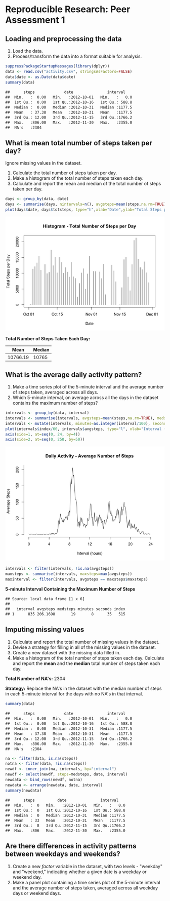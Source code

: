 # Reproducible Research: Peer Assessment 1


## Loading and preprocessing the data

1. Load the data.  
2. Process/transform the data into a format suitable for analysis.  


```r
suppressPackageStartupMessages(library(dplyr))
data <- read.csv("activity.csv", stringsAsFactors=FALSE)
data$date <- as.Date(data$date)
summary(data)
```

```
##      steps             date               interval     
##  Min.   :  0.00   Min.   :2012-10-01   Min.   :   0.0  
##  1st Qu.:  0.00   1st Qu.:2012-10-16   1st Qu.: 588.8  
##  Median :  0.00   Median :2012-10-31   Median :1177.5  
##  Mean   : 37.38   Mean   :2012-10-31   Mean   :1177.5  
##  3rd Qu.: 12.00   3rd Qu.:2012-11-15   3rd Qu.:1766.2  
##  Max.   :806.00   Max.   :2012-11-30   Max.   :2355.0  
##  NA's   :2304
```


## What is mean total number of steps taken per day?

Ignore missing values in the dataset.  
1. Calculate the total number of steps taken per day.  
2. Make a histogram of the total number of steps taken each day.  
3. Calculate and report the mean and median of the total number of steps taken per day.  


```r
days <- group_by(data, date)
days <- summarise(days, nintervals=n(), avgsteps=mean(steps,na.rm=TRUE), totsteps=nintervals*avgsteps)
plot(days$date, days$totsteps, type="h",xlab="Date",ylab="Total Steps per Day",main="Histogram - Total Number of Steps per Day")
```

![](PA1_template_files/figure-html/unnamed-chunk-2-1.png) 

__Total Number of Steps Taken Each Day:__  

   Mean   |   Median  
--------- | -----------  
10766.19 | 10765  


## What is the average daily activity pattern?

1. Make a time series plot of the 5-minute interval and the average number of steps taken, averaged across all days.
2. Which 5-minute interval, on average across all the days in the dataset contains the maximum number of steps?

```r
intervals <- group_by(data, interval)
intervals <- summarise(intervals, avgsteps=mean(steps,na.rm=TRUE), medsteps=median(steps,na.rm=TRUE))
intervals <- mutate(intervals, minutes=as.integer(interval/100), seconds=(interval - 100*minutes), index=60*minutes + seconds)
plot(intervals$index/60, intervals$avgsteps, type="l", xlab="Interval (hours)", ylab="Average Steps", main="Daily Activity - Average Number of Steps", axes=FALSE)
axis(side=1, at=seq(0, 24, by=4))
axis(side=2, at=seq(0, 250, by=50))
```

![](PA1_template_files/figure-html/unnamed-chunk-3-1.png) 

```r
intervals <- filter(intervals, !is.na(avgsteps))
maxsteps <- summarise(intervals, maxsteps=max(avgsteps))
maxinterval <- filter(intervals, avgsteps == maxsteps$maxsteps)
```

__5-minute Interval Containing the Maximum Number of Steps__  

```
## Source: local data frame [1 x 6]
## 
##   interval avgsteps medsteps minutes seconds index
## 1      835 206.1698       19       8      35   515
```


## Imputing missing values

1. Calculate and report the total number of missing values in the dataset.  
2. Devise a strategy for filling in all of the missing values in the dataset.  
3. Create a new dataset with the missing data filled in.  
4. Make a histogram of the total number of steps taken each day.  Calculate and report the __mean__ and the __median__ total number of steps taken each day.  

__Total Number of NA's:__ 2304

__Strategy:__
Replace the NA's in the dataset with the median number of steps in each 5-minute interval for the days with no NA's in that interval.  


```r
summary(data)
```

```
##      steps             date               interval     
##  Min.   :  0.00   Min.   :2012-10-01   Min.   :   0.0  
##  1st Qu.:  0.00   1st Qu.:2012-10-16   1st Qu.: 588.8  
##  Median :  0.00   Median :2012-10-31   Median :1177.5  
##  Mean   : 37.38   Mean   :2012-10-31   Mean   :1177.5  
##  3rd Qu.: 12.00   3rd Qu.:2012-11-15   3rd Qu.:1766.2  
##  Max.   :806.00   Max.   :2012-11-30   Max.   :2355.0  
##  NA's   :2304
```

```r
na <- filter(data, is.na(steps))
notna <- filter(data, !is.na(steps))
newdf <- inner_join(na, intervals, by="interval")
newdf <- select(newdf, steps=medsteps, date, interval)
newdata <- bind_rows(newdf, notna)
newdata <- arrange(newdata, date, interval)
summary(newdata)
```

```
##      steps          date               interval     
##  Min.   :  0   Min.   :2012-10-01   Min.   :   0.0  
##  1st Qu.:  0   1st Qu.:2012-10-16   1st Qu.: 588.8  
##  Median :  0   Median :2012-10-31   Median :1177.5  
##  Mean   : 33   Mean   :2012-10-31   Mean   :1177.5  
##  3rd Qu.:  8   3rd Qu.:2012-11-15   3rd Qu.:1766.2  
##  Max.   :806   Max.   :2012-11-30   Max.   :2355.0
```


## Are there differences in activity patterns between weekdays and weekends?

1. Create a new _factor_ variable in the dataset, with two levels - "weekday" and "weekend," indicating whether a given date is a weekday or weekend day.  
2. Make a panel plot containing a time series plot of the 5-minute interval and the average number of steps taken, averaged across all weekday days or weekend days.  

